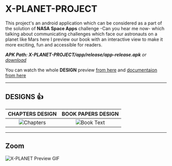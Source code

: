 # X-PLANET-PROJECT
This project's an android application which can be considered as a part of the solution of **NASA Space Apps** challenge -Can you hear me now- which talking about communicating challenges which face our astronauts on a planet like Mars here I preview our book with an interactive view to make it more exciting, fun and accessible for readers.

***APK Path: X-PLANET-PROJECT/app/release/app-release.apk*** *or [download](https://drive.google.com/file/d/1lnI0zkpVI-wV_kIgFThJfWS2EfcyOsNd/view?usp=sharing)*

You can watch the whole **DESIGN** preview [from here](https://drive.google.com/file/d/1z6pzZNh7Me_xYI0isWNdI_NJref8pFpK/view?usp=sharing) and [documentaion from here](https://drive.google.com/file/d/1y5pEAAtX1uJ0ucZyANGwuxuPADz67FWp/view?usp=sharing)

------
## DESIGNS :+1:

 **CHAPTERS DESIGN**            |   **BOOK PAPERS DESIGN**
:-------------------------:|:-------------------------:
![Chapters](https://user-images.githubusercontent.com/31800978/95002410-ea2d2e80-05d3-11eb-92f0-1c2f84db8400.gif)|  ![Book Text](https://user-images.githubusercontent.com/31800978/95002424-1d6fbd80-05d4-11eb-9ad4-114d422742fd.gif) 
------

## Zoom
![X-PLANET Preview GIF](https://user-images.githubusercontent.com/31800978/95002057-4a21d600-05d0-11eb-998a-a851b66c78bf.gif)
